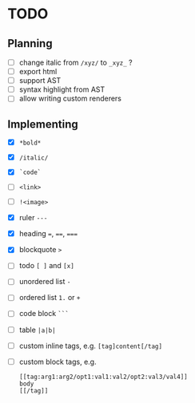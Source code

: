 # TODO

## Planning

- [ ] change italic from `/xyz/` to `_xyz_` ?
- [ ] export html
- [ ] support AST
- [ ] syntax highlight from AST
- [ ] allow writing custom renderers

## Implementing

- [x] `*bold*`
- [x] `/italic/`
- [x] `` `code` ``
- [ ] `<link>`
- [ ] `!<image>`

- [x] ruler `---`
- [x] heading `=`, `==`, `===`
- [x] blockquote `>`
- [ ] todo `[ ]` and `[x]`
- [ ] unordered list `-`
- [ ] ordered list `1.` or `+`
- [ ] code block ` ``` `
- [ ] table `|a|b|`

- [ ] custom inline tags, e.g. `[tag]content[/tag]`
- [ ] custom block tags, e.g.
  ```
  [[tag:arg1:arg2/opt1:val1:val2/opt2:val3/val4]]
  body
  [[/tag]]
  ```
